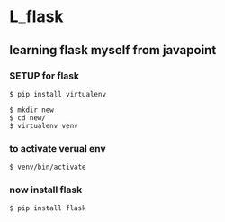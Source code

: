 # L_flask
## learning flask myself from javapoint

### SETUP for flask

```
$ pip install virtualenv

$ mkdir new
$ cd new/
$ virtualenv venv

```

### to activate verual env

```
$ venv/bin/activate
```
### now install flask

```
$ pip install flask
```